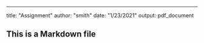 ---
title: "Assignment"
author: "smith"
date: "1/23/2021"
output: pdf_document

## This is a Markdown file

